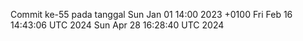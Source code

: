 Commit ke-55 pada tanggal Sun Jan 01 14:00 2023 +0100
Fri Feb 16 14:43:06 UTC 2024
Sun Apr 28 16:28:40 UTC 2024
